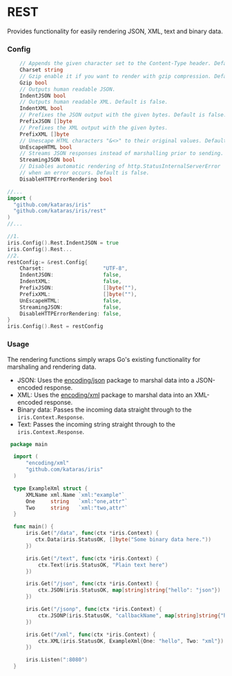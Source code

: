# REST

Provides functionality for easily rendering JSON, XML, text and binary data.

### Config


```go
    // Appends the given character set to the Content-Type header. Default is "UTF-8".
	Charset string
	// Gzip enable it if you want to render with gzip compression. Default is false
	Gzip bool
	// Outputs human readable JSON.
	IndentJSON bool
	// Outputs human readable XML. Default is false.
	IndentXML bool
	// Prefixes the JSON output with the given bytes. Default is false.
	PrefixJSON []byte
	// Prefixes the XML output with the given bytes.
	PrefixXML []byte
	// Unescape HTML characters "&<>" to their original values. Default is false.
	UnEscapeHTML bool
	// Streams JSON responses instead of marshalling prior to sending. Default is false.
	StreamingJSON bool
	// Disables automatic rendering of http.StatusInternalServerError
    // when an error occurs. Default is false.
	DisableHTTPErrorRendering bool

```
```go
//...
import (
  "github.com/kataras/iris"
  "github.com/kataras/iris/rest"
)
//...

//1.
iris.Config().Rest.IndentJSON = true
iris.Config().Rest...
//2.
restConfig:= &rest.Config{
	Charset:                   "UTF-8",
	IndentJSON:                false,
	IndentXML:                 false,
	PrefixJSON:                []byte(""),
	PrefixXML:                 []byte(""),
	UnEscapeHTML:              false,
	StreamingJSON:             false,
	DisableHTTPErrorRendering: false,
}
iris.Config().Rest = restConfig


```
### Usage
The rendering functions simply wraps Go's existing functionality for marshaling and rendering data.

- JSON: Uses the [encoding/json](http://golang.org/pkg/encoding/json/) package to marshal data into a JSON-encoded response.
- XML: Uses the [encoding/xml](http://golang.org/pkg/encoding/xml/) package to marshal data into an XML-encoded response.
- Binary data: Passes the incoming data straight through to the `iris.Context.Response`.
- Text: Passes the incoming string straight through to the ``iris.Context.Response``.


~~~ go
 package main

  import (
      "encoding/xml"
      "github.com/kataras/iris"
  )

  type ExampleXml struct {
      XMLName xml.Name `xml:"example"`
      One     string   `xml:"one,attr"`
      Two     string   `xml:"two,attr"`
  }

  func main() {
      iris.Get("/data", func(ctx *iris.Context) {
         ctx.Data(iris.StatusOK, []byte("Some binary data here."))
      })

      iris.Get("/text", func(ctx *iris.Context) {
          ctx.Text(iris.StatusOK, "Plain text here")
      })

      iris.Get("/json", func(ctx *iris.Context) {
          ctx.JSON(iris.StatusOK, map[string]string{"hello": "json"})
      })

      iris.Get("/jsonp", func(ctx *iris.Context) {
          ctx.JSONP(iris.StatusOK, "callbackName", map[string]string{"hello": "jsonp"})
      })

      iris.Get("/xml", func(ctx *iris.Context) {
          ctx.XML(iris.StatusOK, ExampleXml{One: "hello", Two: "xml"})
      })

      iris.Listen(":8080")
  }
~~~